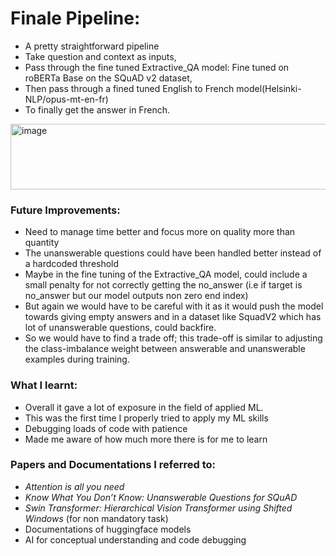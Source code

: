 # Finale Pipeline:
- A pretty straightforward pipeline
- Take question and context as inputs,
- Pass through the fine tuned Extractive_QA model: Fine tuned on roBERTa Base on the SQuAD v2 dataset,
- Then pass through a fined tuned English to French model(Helsinki-NLP/opus-mt-en-fr)
- To finally get the answer in French.

<img width="940" height="105" alt="image" src="https://github.com/user-attachments/assets/bcf2d697-6da0-4c32-aa03-c177f044d8bc" />

  

### Future Improvements:
- Need to manage time better and focus more on quality more than quantity
- The unanswerable questions could have been handled better instead of a hardcoded threshold
- Maybe in the fine tuning of the Extractive_QA model, could include a small penalty for not correctly getting the no_answer (i.e if target is no_answer but our model outputs non zero end index)
- But again we would have to be careful with it as it would push the model towards giving empty answers and in a dataset like SquadV2 which has lot of unanswerable questions, could backfire.
- So we would have to find a trade off; this trade-off is similar to adjusting the class-imbalance weight between answerable and unanswerable examples during training.

### What I learnt:
- Overall it gave a lot of exposure in the field of applied ML.
- This was the first time I properly tried to apply my ML skills
- Debugging loads of code with patience
- Made me aware of how much more there is for me to learn

### Papers and Documentations I referred to:
- _Attention is all you need_
- _Know What You Don’t Know: Unanswerable Questions for SQuAD_
- _Swin Transformer: Hierarchical Vision Transformer using Shifted Windows_ (for non mandatory task)
- Documentations of huggingface models
- AI for conceptual understanding and code debugging
